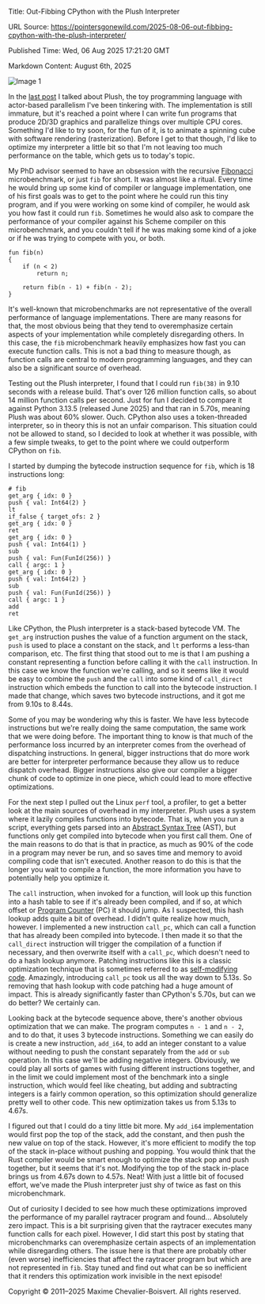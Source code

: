 Title: Out-Fibbing CPython with the Plush Interpreter

URL Source: https://pointersgonewild.com/2025-08-06-out-fibbing-cpython-with-the-plush-interpreter/

Published Time: Wed, 06 Aug 2025 17:21:20 GMT

Markdown Content:
August 6th, 2025

![Image 1](https://pointersgonewild.com/2025-08-06-out-fibbing-cpython-with-the-plush-interpreter/bear_chess.jpg)

In the [last post](https://pointersgonewild.com/2025-08-03-creating-a-toy-language-with-actor-based-parallelism/) I talked about Plush, the toy programming language with actor-based parallelism I've been tinkering with. The implementation is still immature, but it's reached a point where I can write fun programs that produce 2D/3D graphics and parallelize things over multiple CPU cores. Something I'd like to try soon, for the fun of it, is to animate a spinning cube with software rendering (rasterization). Before I get to that though, I'd like to optimize my interpreter a little bit so that I'm not leaving too much performance on the table, which gets us to today's topic.

My PhD advisor seemed to have an obsession with the recursive [Fibonacci](https://en.wikipedia.org/wiki/Fibonacci_sequence) microbenchmark, or just `fib` for short. It was almost like a ritual. Every time he would bring up some kind of compiler or language implementation, one of his first goals was to get to the point where he could run this tiny program, and if you were working on some kind of compiler, he would ask you how fast it could run `fib`. Sometimes he would also ask to compare the performance of your compiler against his Scheme compiler on this microbenchmark, and you couldn't tell if he was making some kind of a joke or if he was trying to compete with you, or both.

```
fun fib(n)
{
    if (n < 2)
        return n;

    return fib(n - 1) + fib(n - 2);
}
```

It's well-known that microbenchmarks are not representative of the overall performance of language implementations. There are many reasons for that, the most obvious being that they tend to overemphasize certain aspects of your implementation while completely disregarding others. In this case, the `fib` microbenchmark heavily emphasizes how fast you can execute function calls. This is not a bad thing to measure though, as function calls are central to modern programming languages, and they can also be a significant source of overhead.

Testing out the Plush interpreter, I found that I could run `fib(38)` in 9.10 seconds with a release build. That's over 126 million function calls, so about 14 million function calls per second. Just for fun I decided to compare it against Python 3.13.5 (released June 2025) and that ran in 5.70s, meaning Plush was about 60% slower. Ouch. CPython also uses a token-threaded interpreter, so in theory this is not an unfair comparison. This situation could not be allowed to stand, so I decided to look at whether it was possible, with a few simple tweaks, to get to the point where we could outperform CPython on `fib`.

I started by dumping the bytecode instruction sequence for `fib`, which is 18 instructions long:

```
# fib
get_arg { idx: 0 }
push { val: Int64(2) }
lt
if_false { target_ofs: 2 }
get_arg { idx: 0 }
ret
get_arg { idx: 0 }
push { val: Int64(1) }
sub
push { val: Fun(FunId(256)) }
call { argc: 1 }
get_arg { idx: 0 }
push { val: Int64(2) }
sub
push { val: Fun(FunId(256)) }
call { argc: 1 }
add
ret
```

Like CPython, the Plush interpreter is a stack-based bytecode VM. The `get_arg` instruction pushes the value of a function argument on the stack, `push` is used to place a constant on the stack, and `lt` performs a less-than comparison, etc. The first thing that stood out to me is that I am pushing a constant representing a function before calling it with the `call` instruction. In this case we know the function we're calling, and so it seems like it would be easy to combine the `push` and the `call` into some kind of `call_direct` instruction which embeds the function to call into the bytecode instruction. I made that change, which saves two bytecode instructions, and it got me from 9.10s to 8.44s.

Some of you may be wondering why this is faster. We have less bytecode instructions but we're really doing the same computation, the same work that we were doing before. The important thing to know is that much of the performance loss incurred by an interpreter comes from the overhead of dispatching instructions. In general, bigger instructions that do more work are better for interpreter performance because they allow us to reduce dispatch overhead. Bigger instructions also give our compiler a bigger chunk of code to optimize in one piece, which could lead to more effective optimizations.

For the next step I pulled out the Linux `perf` tool, a profiler, to get a better look at the main sources of overhead in my interpreter. Plush uses a system where it lazily compiles functions into bytecode. That is, when you run a script, everything gets parsed into an [Abstract Syntax Tree](https://en.wikipedia.org/wiki/Abstract_syntax_tree) (AST), but functions only get compiled into bytecode when you first call them. One of the main reasons to do that is that in practice, as much as 90% of the code in a program may never be run, and so saves time and memory to avoid compiling code that isn't executed. Another reason to do this is that the longer you wait to compile a function, the more information you have to potentially help you optimize it.

The `call` instruction, when invoked for a function, will look up this function into a hash table to see if it's already been compiled, and if so, at which offset or [Program Counter](https://en.wikipedia.org/wiki/Program_counter) (PC) it should jump. As I suspected, this hash lookup adds quite a bit of overhead. I didn't quite realize how much, however. I implemented a new instruction `call_pc`, which can call a function that has already been compiled into bytecode. I then made it so that the `call_direct` instruction will trigger the compilation of a function if necessary, and then overwrite itself with a `call_pc`, which doesn't need to do a hash lookup anymore. Patching instructions like this is a classic optimization technique that is sometimes referred to as [self-modifying code](https://en.wikipedia.org/wiki/Self-modifying_code). Amazingly, introducing `call_pc` took us all the way down to 5.13s. So removing that hash lookup with code patching had a huge amount of impact. This is already significantly faster than CPython's 5.70s, but can we do better? We certainly can.

Looking back at the bytecode sequence above, there's another obvious optimization that we can make. The program computes `n - 1` and `n - 2`, and to do that, it uses 3 bytecode instructions. Something we can easily do is create a new instruction, `add_i64`, to add an integer constant to a value without needing to push the constant separately from the `add` or `sub` operation. In this case we'll be adding negative integers. Obviously, we could play all sorts of games with fusing different instructions together, and in the limit we could implement most of the benchmark into a single instruction, which would feel like cheating, but adding and subtracting integers is a fairly common operation, so this optimization should generalize pretty well to other code. This new optimization takes us from 5.13s to 4.67s.

I figured out that I could do a tiny little bit more. My `add_i64` implementation would first pop the top of the stack, add the constant, and then push the new value on top of the stack. However, it's more efficient to modify the top of the stack in-place without pushing and popping. You would think that the Rust compiler would be smart enough to optimize the stack pop and push together, but it seems that it's not. Modifying the top of the stack in-place brings us from 4.67s down to 4.57s. Neat! With just a little bit of focused effort, we've made the Plush interpreter just shy of twice as fast on this microbenchmark.

Out of curiosity I decided to see how much these optimizations improved the performance of my parallel raytracer program and found... Absolutely zero impact. This is a bit surprising given that the raytracer executes many function calls for each pixel. However, I did start this post by stating that microbenchmarks can overemphasize certain aspects of an implementation while disregarding others. The issue here is that there are probably other (even worse) inefficiencies that affect the raytracer program but which are not represented in `fib`. Stay tuned and find out what can be so inefficient that it renders this optimization work invisible in the next episode!

Copyright © 2011–2025 Maxime Chevalier-Boisvert. All rights reserved.